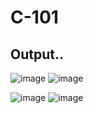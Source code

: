 # C-101
## Output..
![image](https://user-images.githubusercontent.com/75117366/198868962-02ba5e90-2717-4788-8083-2ea1cffdba70.png)  ![image](https://user-images.githubusercontent.com/75117366/198869041-26f716c8-9c9f-4516-8ca3-b132938a876f.png)


![image](https://user-images.githubusercontent.com/75117366/198869057-f4c5195f-2d05-4d27-af39-a3509737c349.png)  ![image](https://user-images.githubusercontent.com/75117366/198869064-06a081c3-5da3-43da-a82c-eb10c5980331.png)

